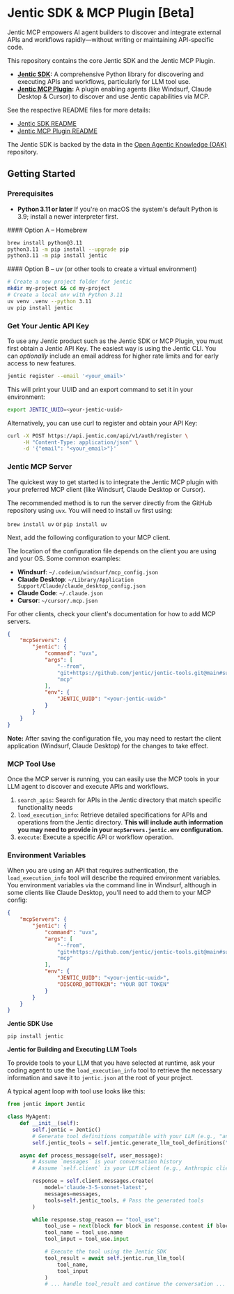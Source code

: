 # Jentic SDK & MCP Plugin [Beta]

Jentic MCP empowers AI agent builders to discover and integrate external APIs and workflows rapidly—without writing or maintaining API-specific code.

This repository contains the core Jentic SDK and the Jentic MCP Plugin.

- **[Jentic SDK](#jentic-sdk):** A comprehensive Python library for discovering and executing APIs and workflows, particularly for LLM tool use.
- **[Jentic MCP Plugin](#jentic-mcp-plugin):** A plugin enabling agents (like Windsurf, Claude Desktop & Cursor) to discover and use Jentic capabilities via MCP.

See the respective README files for more details:
- [Jentic SDK README](./python/README.md)
- [Jentic MCP Plugin README](./mcp/README.md)

The Jentic SDK is backed by the data in the [Open Agentic Knowledge (OAK)](https://github.com/jentic/oak) repository.


## Getting Started

### Prerequisites
- **Python 3.11 or later** 
  If you're on macOS the system's default Python is 3.9; install a newer interpreter first.

#### Option A – Homebrew
```sh
brew install python@3.11
python3.11 -m pip install --upgrade pip
python3.11 -m pip install jentic
```
#### Option B – uv (or other tools to create a virtual environment)
```sh
# Create a new project folder for jentic
mkdir my-project && cd my-project
# Create a local env with Python 3.11
uv venv .venv --python 3.11
uv pip install jentic
```

### Get Your Jentic API Key

To use any Jentic product such as the Jentic SDK or MCP Plugin, you must first obtain a Jentic API Key. The easiest way is using the Jentic CLI. You can _optionally_ include an email address for higher rate limits and for early access to new features.

```sh
jentic register --email '<your_email>'
```

This will print your UUID and an export command to set it in your environment:

```sh
export JENTIC_UUID=<your-jentic-uuid>
```

Alternatively, you can use curl to register and obtain your API Key:

```sh
curl -X POST https://api.jentic.com/api/v1/auth/register \
     -H "Content-Type: application/json" \
     -d '{"email": "<your_email>"}'
```

### Jentic MCP Server

The quickest way to get started is to integrate the Jentic MCP plugin with your preferred MCP client (like Windsurf, Claude Desktop or Cursor).

The recommended method is to run the server directly from the GitHub repository using `uvx`. 
You will need to install `uv` first using:

`brew install uv` or `pip install uv`

Next, add the following configuration to your MCP client.

The location of the configuration file depends on the client you are using and your OS. Some common examples:

- **Windsurf**: `~/.codeium/windsurf/mcp_config.json`
- **Claude Desktop**: `~/Library/Application Support/Claude/claude_desktop_config.json`
- **Claude Code**: `~/.claude.json`
- **Cursor**: `~/cursor/.mcp.json`

For other clients, check your client's documentation for how to add MCP servers.

```json
{
    "mcpServers": {
        "jentic": {
            "command": "uvx",
            "args": [
                "--from",
                "git+https://github.com/jentic/jentic-tools.git@main#subdirectory=mcp",
                "mcp"
            ],
            "env": {
                "JENTIC_UUID": "<your-jentic-uuid>"
            }
        }
    }
}
```

__Note:__ After saving the configuration file, you may need to restart the client application (Windsurf, Claude Desktop) for the changes to take effect.

### MCP Tool Use

Once the MCP server is running, you can easily use the MCP tools in your LLM agent to discover and execute APIs and workflows.

1. `search_apis`: Search for APIs in the Jentic directory that match specific functionality needs
2. `load_execution_info`: Retrieve detailed specifications for APIs and operations from the Jentic directory. **This will include auth information you may need to provide in your `mcpServers.jentic.env` configuration.**
3. `execute`: Execute a specific API or workflow operation.

### Environment Variables

When you are using an API that requires authentication, the `load_execution_info` tool will describe the required environment variables. You environment variables via the command line in Windsurf, although in some clients like Claude Desktop, you'll need to add them to your MCP config:

```json
{
    "mcpServers": {
        "jentic": {
            "command": "uvx",
            "args": [
                "--from",
                "git+https://github.com/jentic/jentic-tools.git@main#subdirectory=mcp",
                "mcp"
            ],
            "env": {
                "JENTIC_UUID": "<your-jentic-uuid>",
                "DISCORD_BOTTOKEN": "YOUR BOT TOKEN"
            }
        }
    }
}
```

**Jentic SDK Use**

`pip install jentic`

**Jentic for Building and Executing LLM Tools**

To provide tools to your LLM that you have selected at runtime, ask your coding agent to use the `load_execution_info` tool to retrieve the necessary information and save it to `jentic.json` at the root of your project.

A typical agent loop with tool use looks like this:

```python
from jentic import Jentic

class MyAgent:
    def __init__(self):
        self.jentic = Jentic()
        # Generate tool definitions compatible with your LLM (e.g., "anthropic", "openai")
        self.jentic_tools = self.jentic.generate_llm_tool_definitions("anthropic")

    async def process_message(self, user_message):
        # Assume `messages` is your conversation history
        # Assume `self.client` is your LLM client (e.g., Anthropic client)

        response = self.client.messages.create(
            model='claude-3-5-sonnet-latest',
            messages=messages,
            tools=self.jentic_tools, # Pass the generated tools
        )

        while response.stop_reason == "tool_use":
            tool_use = next(block for block in response.content if block.type == "tool_use")
            tool_name = tool_use.name
            tool_input = tool_use.input

            # Execute the tool using the Jentic SDK
            tool_result = await self.jentic.run_llm_tool(
                tool_name,
                tool_input
            )
            # ... handle tool_result and continue the conversation ...
```

